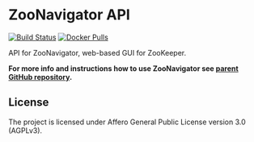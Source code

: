 ZooNavigator API
================

[![Build Status](https://travis-ci.org/elkozmon/zoonavigator-api.svg)](https://travis-ci.org/elkozmon/zoonavigator-api)
[![Docker Pulls](https://img.shields.io/docker/pulls/elkozmon/zoonavigator-api.svg)](https://hub.docker.com/r/elkozmon/zoonavigator-api)

API for ZooNavigator, web-based GUI for ZooKeeper. 

**For more info and instructions how to use ZooNavigator see [parent GitHub repository](https://github.com/elkozmon/zoonavigator).**

License
-------

The project is licensed under Affero General Public License version 3.0 (AGPLv3).
